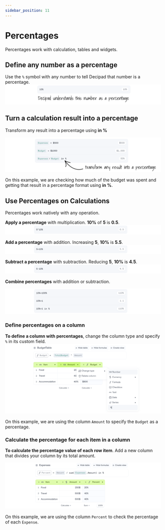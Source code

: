 ```yaml
---
sidebar_position: 11
---
```


# Percentages

Percentages work with calculation, tables and widgets.

## Define any number as a percentage

Use the `%` symbol with any number to tell Decipad that number is a percentage.
![Percentages](./img/Percentages6.png)

## Turn a calculation result into a percentage

Transform any result into a percentage using **in %**

![Percentages](./img/Percentages5.png)

On this example, we are checking how much of the budget was spent and getting that result in a percentage format using **in %**.

## Use Percentages on Calculations

Percentages work natively with any operation.

**Apply a percentage** with multiplication. **10%** of **5** is **0.5**.
![Percentages](./img/Percentages1.png)

**Add a percentage** with addition. Increasing **5**, **10%** is **5.5**.
![Percentages](./img/Percentages2.png)

**Subtract a percentage** with subtraction. Reducing **5**, **10%** is **4.5**.
![Percentages](./img/Percentages3.png)

**Combine percentages** with addition or subtraction.

![Percentages](./img/Percentages4.png)

### Define percentages on a column

**To define a column with percentages**, change the column type and specify `%` in its custom field.
![Percentages](./img/Percentages8.png)

On this example, we are using the column `Amount` to specify the `Budget` as a percentage.

### Calculate the percentage for each item in a column

**To calculate the percentage value of each row item**. Add a new column that divides your column by its total amount.

![Percentages](./img/Percentages7.png)

On this example, we are using the column `Percent` to check the percentage of each `Expense`.
